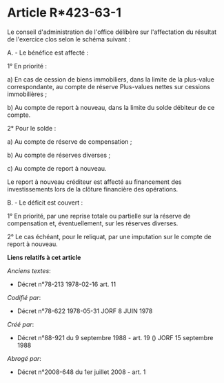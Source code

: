 # Article R*423-63-1

Le conseil d'administration de l'office délibère sur l'affectation du résultat de l'exercice clos selon le schéma suivant :

A. - Le bénéfice est affecté :

1° En priorité :

a) En cas de cession de biens immobiliers, dans la limite de la plus-value correspondante, au compte de réserve Plus-values
nettes sur cessions immobilières ;

b) Au compte de report à nouveau, dans la limite du solde débiteur de ce compte.

2° Pour le solde :

a) Au compte de réserve de compensation ;

b) Au compte de réserves diverses ;

c) Au compte de report à nouveau.

Le report à nouveau créditeur est affecté au financement des investissements lors de la clôture financière des opérations.

B. - Le déficit est couvert :

1° En priorité, par une reprise totale ou partielle sur la réserve de compensation et, éventuellement, sur les réserves
diverses.

2° Le cas échéant, pour le reliquat, par une imputation sur le compte de report à nouveau.

**Liens relatifs à cet article**

_Anciens textes_:

  - Décret n°78-213 1978-02-16 art. 11

_Codifié par_:

  - Décret n°78-622 1978-05-31 JORF 8 JUIN 1978

_Créé par_:

  - Décret n°88-921 du 9 septembre 1988 - art. 19 () JORF 15 septembre 1988

_Abrogé par_:

  - Décret n°2008-648 du 1er juillet 2008 - art. 1
